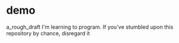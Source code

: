 # demo
a_rough_draft
I'm learning to program. If you've stumbled upon this repository by chance, disregard it
